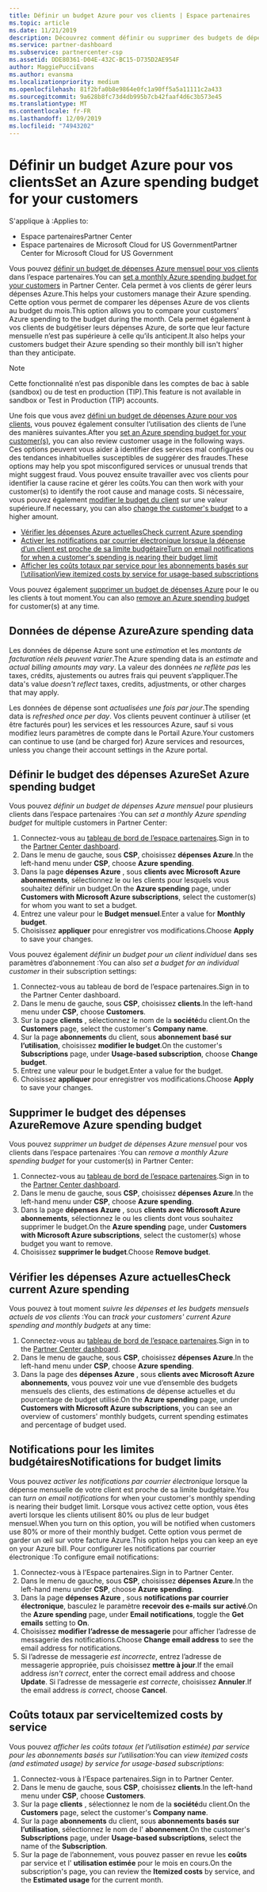 ```yaml
---
title: Définir un budget Azure pour vos clients | Espace partenaires
ms.topic: article
ms.date: 11/21/2019
description: Découvrez comment définir ou supprimer des budgets de dépenses Azure mensuels pour vos clients, ainsi que pour afficher les données de dépense Azure et définir des notifications relatives au budget.
ms.service: partner-dashboard
ms.subservice: partnercenter-csp
ms.assetid: DDE80361-D04E-432C-BC15-D735D2AE954F
author: MaggiePucciEvans
ms.author: evansma
ms.localizationpriority: medium
ms.openlocfilehash: 81f2bfa0b8e9864e0fc1a90ff5a5a11111c2a433
ms.sourcegitcommit: 9a628b8fc73d4db995b7cb42faaf4d6c3b573e45
ms.translationtype: MT
ms.contentlocale: fr-FR
ms.lasthandoff: 12/09/2019
ms.locfileid: "74943202"
---
```

# <a name="set-an-azure-spending-budget-for-your-customers"></a><span data-ttu-id="9ba78-103">Définir un budget Azure pour vos clients</span><span class="sxs-lookup"><span data-stu-id="9ba78-103">Set an Azure spending budget for your customers</span></span>

<span data-ttu-id="9ba78-104">S'applique à :</span><span class="sxs-lookup"><span data-stu-id="9ba78-104">Applies to:</span></span>

- <span data-ttu-id="9ba78-105">Espace partenaires</span><span class="sxs-lookup"><span data-stu-id="9ba78-105">Partner Center</span></span>
- <span data-ttu-id="9ba78-106">Espace partenaires de Microsoft Cloud for US Government</span><span class="sxs-lookup"><span data-stu-id="9ba78-106">Partner Center for Microsoft Cloud for US Government</span></span>

<span data-ttu-id="9ba78-107">Vous pouvez [définir un budget de dépenses Azure mensuel pour vos clients](#set-azure-spending-budget) dans l’espace partenaires.</span><span class="sxs-lookup"><span data-stu-id="9ba78-107">You can [set a monthly Azure spending budget for your customers](#set-azure-spending-budget) in Partner Center.</span></span> <span data-ttu-id="9ba78-108">Cela permet à vos clients de gérer leurs dépenses Azure.</span><span class="sxs-lookup"><span data-stu-id="9ba78-108">This helps your customers manage their Azure spending.</span></span> <span data-ttu-id="9ba78-109">Cette option vous permet de comparer les dépenses Azure de vos clients au budget du mois.</span><span class="sxs-lookup"><span data-stu-id="9ba78-109">This option allows you to compare your customers' Azure spending to the budget during the month.</span></span> <span data-ttu-id="9ba78-110">Cela permet également à vos clients de budgétiser leurs dépenses Azure, de sorte que leur facture mensuelle n’est pas supérieure à celle qu’ils anticipent.</span><span class="sxs-lookup"><span data-stu-id="9ba78-110">It also helps your customers budget their Azure spending so their monthly bill isn't higher than they anticipate.</span></span>


> [!NOTE]  
> <span data-ttu-id="9ba78-111">Cette fonctionnalité n’est pas disponible dans les comptes de bac à sable (sandbox) ou de test en production (TIP).</span><span class="sxs-lookup"><span data-stu-id="9ba78-111">This feature is not available in sandbox or Test in Production (TIP) accounts.</span></span>

<span data-ttu-id="9ba78-112">Une fois que vous avez [défini un budget de dépenses Azure pour vos clients](#set-azure-spending-budget), vous pouvez également consulter l’utilisation des clients de l’une des manières suivantes.</span><span class="sxs-lookup"><span data-stu-id="9ba78-112">After you [set an Azure spending budget for your customer(s)](#set-azure-spending-budget), you can also review customer usage in the following ways.</span></span> <span data-ttu-id="9ba78-113">Ces options peuvent vous aider à identifier des services mal configurés ou des tendances inhabituelles susceptibles de suggérer des fraudes.</span><span class="sxs-lookup"><span data-stu-id="9ba78-113">These options may help you spot misconfigured services or unusual trends that might suggest fraud.</span></span> <span data-ttu-id="9ba78-114">Vous pouvez ensuite travailler avec vos clients pour identifier la cause racine et gérer les coûts.</span><span class="sxs-lookup"><span data-stu-id="9ba78-114">You can then work with your customer(s) to identify the root cause and manage costs.</span></span> <span data-ttu-id="9ba78-115">Si nécessaire, vous pouvez également [modifier le budget du client](#set-azure-spending-budget) sur une valeur supérieure.</span><span class="sxs-lookup"><span data-stu-id="9ba78-115">If necessary, you can also [change the customer's budget](#set-azure-spending-budget) to a higher amount.</span></span>

- [<span data-ttu-id="9ba78-116">Vérifier les dépenses Azure actuelles</span><span class="sxs-lookup"><span data-stu-id="9ba78-116">Check current Azure spending</span></span>](#check-current-azure-spending)
- [<span data-ttu-id="9ba78-117">Activer les notifications par courrier électronique lorsque la dépense d’un client est proche de sa limite budgétaire</span><span class="sxs-lookup"><span data-stu-id="9ba78-117">Turn on email notifications for when a customer's spending is nearing their budget limit</span></span>](#notifications-for-budget-limits)
- [<span data-ttu-id="9ba78-118">Afficher les coûts totaux par service pour les abonnements basés sur l’utilisation</span><span class="sxs-lookup"><span data-stu-id="9ba78-118">View itemized costs by service for usage-based subscriptions</span></span>](#itemized-costs-by-service)

<span data-ttu-id="9ba78-119">Vous pouvez également [supprimer un budget de dépenses Azure](#remove-azure-spending-budget) pour le ou les clients à tout moment.</span><span class="sxs-lookup"><span data-stu-id="9ba78-119">You can also [remove an Azure spending budget](#remove-azure-spending-budget) for customer(s) at any time.</span></span>

## <a name="azure-spending-data"></a><span data-ttu-id="9ba78-120">Données de dépense Azure</span><span class="sxs-lookup"><span data-stu-id="9ba78-120">Azure spending data</span></span>

<span data-ttu-id="9ba78-121">Les données de dépense Azure sont une *estimation* et les *montants de facturation réels peuvent varier*.</span><span class="sxs-lookup"><span data-stu-id="9ba78-121">The Azure spending data is an *estimate* and *actual billing amounts may vary*.</span></span> <span data-ttu-id="9ba78-122">La valeur des données *ne reflète pas* les taxes, crédits, ajustements ou autres frais qui peuvent s’appliquer.</span><span class="sxs-lookup"><span data-stu-id="9ba78-122">The data's value *doesn't reflect* taxes, credits, adjustments, or other charges that may apply.</span></span>

<span data-ttu-id="9ba78-123">Les données de dépense sont *actualisées une fois par jour*.</span><span class="sxs-lookup"><span data-stu-id="9ba78-123">The spending data is *refreshed once per day*.</span></span> <span data-ttu-id="9ba78-124">Vos clients peuvent continuer à utiliser (et être facturés pour) les services et les ressources Azure, sauf si vous modifiez leurs paramètres de compte dans le Portail Azure.</span><span class="sxs-lookup"><span data-stu-id="9ba78-124">Your customers can continue to use (and be charged for) Azure services and resources, unless you change their account settings in the Azure portal.</span></span>

## <a name="set-azure-spending-budget"></a><span data-ttu-id="9ba78-125">Définir le budget des dépenses Azure</span><span class="sxs-lookup"><span data-stu-id="9ba78-125">Set Azure spending budget</span></span>

<span data-ttu-id="9ba78-126">Vous pouvez *définir un budget de dépenses Azure mensuel* pour plusieurs clients dans l’espace partenaires :</span><span class="sxs-lookup"><span data-stu-id="9ba78-126">You can *set a monthly Azure spending budget* for multiple customers in Partner Center:</span></span>

1. <span data-ttu-id="9ba78-127">Connectez-vous au [tableau de bord de l’espace partenaires](https://partner.microsoft.com/dashboard/).</span><span class="sxs-lookup"><span data-stu-id="9ba78-127">Sign in to the [Partner Center dashboard](https://partner.microsoft.com/dashboard/).</span></span>
2. <span data-ttu-id="9ba78-128">Dans le menu de gauche, sous **CSP**, choisissez **dépenses Azure**.</span><span class="sxs-lookup"><span data-stu-id="9ba78-128">In the left-hand menu under **CSP**, choose **Azure spending**.</span></span>
3. <span data-ttu-id="9ba78-129">Dans la page **dépenses Azure** , sous **clients avec Microsoft Azure abonnements**, sélectionnez le ou les clients pour lesquels vous souhaitez définir un budget.</span><span class="sxs-lookup"><span data-stu-id="9ba78-129">On the **Azure spending** page, under **Customers with Microsoft Azure subscriptions**, select the customer(s) for whom you want to set a budget.</span></span>
4. <span data-ttu-id="9ba78-130">Entrez une valeur pour le **Budget mensuel**.</span><span class="sxs-lookup"><span data-stu-id="9ba78-130">Enter a value for **Monthly budget**.</span></span>
5. <span data-ttu-id="9ba78-131">Choisissez **appliquer** pour enregistrer vos modifications.</span><span class="sxs-lookup"><span data-stu-id="9ba78-131">Choose **Apply** to save your changes.</span></span>

<span data-ttu-id="9ba78-132">Vous pouvez également *définir un budget pour un client individuel* dans ses paramètres d’abonnement :</span><span class="sxs-lookup"><span data-stu-id="9ba78-132">You can also *set a budget for an individual customer* in their subscription settings:</span></span>

1. <span data-ttu-id="9ba78-133">Connectez-vous au tableau de bord de l’espace partenaires.</span><span class="sxs-lookup"><span data-stu-id="9ba78-133">Sign in to the Partner Center dashboard.</span></span>
2. <span data-ttu-id="9ba78-134">Dans le menu de gauche, sous **CSP**, choisissez **clients**.</span><span class="sxs-lookup"><span data-stu-id="9ba78-134">In the left-hand menu under **CSP**, choose **Customers**.</span></span>
3. <span data-ttu-id="9ba78-135">Sur la page **clients** , sélectionnez le nom de la **société**du client.</span><span class="sxs-lookup"><span data-stu-id="9ba78-135">On the **Customers** page, select the customer's **Company name**.</span></span>
4. <span data-ttu-id="9ba78-136">Sur la page **abonnements** du client, sous **abonnement basé sur l’utilisation**, choisissez **modifier le budget**.</span><span class="sxs-lookup"><span data-stu-id="9ba78-136">On the customer's **Subscriptions** page, under **Usage-based subscription**, choose **Change budget**.</span></span>
5. <span data-ttu-id="9ba78-137">Entrez une valeur pour le budget.</span><span class="sxs-lookup"><span data-stu-id="9ba78-137">Enter a value for the budget.</span></span>
6. <span data-ttu-id="9ba78-138">Choisissez **appliquer** pour enregistrer vos modifications.</span><span class="sxs-lookup"><span data-stu-id="9ba78-138">Choose **Apply** to save your changes.</span></span>

## <a name="remove-azure-spending-budget"></a><span data-ttu-id="9ba78-139">Supprimer le budget des dépenses Azure</span><span class="sxs-lookup"><span data-stu-id="9ba78-139">Remove Azure spending budget</span></span>

<span data-ttu-id="9ba78-140">Vous pouvez *supprimer un budget de dépenses Azure mensuel* pour vos clients dans l’espace partenaires :</span><span class="sxs-lookup"><span data-stu-id="9ba78-140">You can *remove a monthly Azure spending budget* for your customer(s) in Partner Center:</span></span>

1. <span data-ttu-id="9ba78-141">Connectez-vous au [tableau de bord de l’espace partenaires](https://partner.microsoft.com/dashboard/).</span><span class="sxs-lookup"><span data-stu-id="9ba78-141">Sign in to the [Partner Center dashboard](https://partner.microsoft.com/dashboard/).</span></span>
2. <span data-ttu-id="9ba78-142">Dans le menu de gauche, sous **CSP**, choisissez **dépenses Azure**.</span><span class="sxs-lookup"><span data-stu-id="9ba78-142">In the left-hand menu under **CSP**, choose **Azure spending**.</span></span>
3. <span data-ttu-id="9ba78-143">Dans la page **dépenses Azure** , sous **clients avec Microsoft Azure abonnements**, sélectionnez le ou les clients dont vous souhaitez supprimer le budget.</span><span class="sxs-lookup"><span data-stu-id="9ba78-143">On the **Azure spending** page, under **Customers with Microsoft Azure subscriptions**, select the customer(s) whose budget you want to remove.</span></span>
4. <span data-ttu-id="9ba78-144">Choisissez **supprimer le budget**.</span><span class="sxs-lookup"><span data-stu-id="9ba78-144">Choose **Remove budget**.</span></span>

## <a name="check-current-azure-spending"></a><span data-ttu-id="9ba78-145">Vérifier les dépenses Azure actuelles</span><span class="sxs-lookup"><span data-stu-id="9ba78-145">Check current Azure spending</span></span>

<span data-ttu-id="9ba78-146">Vous pouvez à tout moment *suivre les dépenses et les budgets mensuels actuels de vos clients* :</span><span class="sxs-lookup"><span data-stu-id="9ba78-146">You can *track your customers' current Azure spending and monthly budgets* at any time:</span></span>

1. <span data-ttu-id="9ba78-147">Connectez-vous au [tableau de bord de l’espace partenaires](https://partner.microsoft.com/dashboard/).</span><span class="sxs-lookup"><span data-stu-id="9ba78-147">Sign in to the [Partner Center dashboard](https://partner.microsoft.com/dashboard/).</span></span>
2. <span data-ttu-id="9ba78-148">Dans le menu de gauche, sous **CSP**, choisissez **dépenses Azure**.</span><span class="sxs-lookup"><span data-stu-id="9ba78-148">In the left-hand menu under **CSP**, choose **Azure spending**.</span></span>
3. <span data-ttu-id="9ba78-149">Dans la page des **dépenses Azure** , sous **clients avec Microsoft Azure abonnements**, vous pouvez voir une vue d’ensemble des budgets mensuels des clients, des estimations de dépense actuelles et du pourcentage de budget utilisé.</span><span class="sxs-lookup"><span data-stu-id="9ba78-149">On the **Azure spending** page, under **Customers with Microsoft Azure subscriptions**, you can see an overview of customers' monthly budgets, current spending estimates and percentage of budget used.</span></span>

## <a name="notifications-for-budget-limits"></a><span data-ttu-id="9ba78-150">Notifications pour les limites budgétaires</span><span class="sxs-lookup"><span data-stu-id="9ba78-150">Notifications for budget limits</span></span>

<span data-ttu-id="9ba78-151">Vous pouvez *activer les notifications par courrier électronique* lorsque la dépense mensuelle de votre client est proche de sa limite budgétaire.</span><span class="sxs-lookup"><span data-stu-id="9ba78-151">You can *turn on email notifications* for when your customer's monthly spending is nearing their budget limit.</span></span> <span data-ttu-id="9ba78-152">Lorsque vous activez cette option, vous êtes averti lorsque les clients utilisent 80% ou plus de leur budget mensuel.</span><span class="sxs-lookup"><span data-stu-id="9ba78-152">When you turn on this option, you will be notified when customers use 80% or more of their monthly budget.</span></span> <span data-ttu-id="9ba78-153">Cette option vous permet de garder un œil sur votre facture Azure.</span><span class="sxs-lookup"><span data-stu-id="9ba78-153">This option helps you can keep an eye on your Azure bill.</span></span> <span data-ttu-id="9ba78-154">Pour configurer les notifications par courrier électronique :</span><span class="sxs-lookup"><span data-stu-id="9ba78-154">To configure email notifications:</span></span>

1. <span data-ttu-id="9ba78-155">Connectez-vous à l’Espace partenaires.</span><span class="sxs-lookup"><span data-stu-id="9ba78-155">Sign in to Partner Center.</span></span>
2. <span data-ttu-id="9ba78-156">Dans le menu de gauche, sous **CSP**, choisissez **dépenses Azure**.</span><span class="sxs-lookup"><span data-stu-id="9ba78-156">In the left-hand menu under **CSP**, choose **Azure spending**.</span></span>
3. <span data-ttu-id="9ba78-157">Dans la page **dépenses Azure** , sous **notifications par courrier électronique**, basculez le paramètre **recevoir des e-mails** **sur activé**.</span><span class="sxs-lookup"><span data-stu-id="9ba78-157">On the **Azure spending** page, under **Email notifications**, toggle the **Get emails** setting to **On**.</span></span>
4. <span data-ttu-id="9ba78-158">Choisissez **modifier l’adresse de messagerie** pour afficher l’adresse de messagerie des notifications.</span><span class="sxs-lookup"><span data-stu-id="9ba78-158">Choose **Change email address** to see the email address for notifications.</span></span>
5. <span data-ttu-id="9ba78-159">Si l’adresse de messagerie *est incorrecte*, entrez l’adresse de messagerie appropriée, puis choisissez **mettre à jour**.</span><span class="sxs-lookup"><span data-stu-id="9ba78-159">If the email address *isn't correct*, enter the correct email address and choose **Update**.</span></span> <span data-ttu-id="9ba78-160">Si l’adresse de messagerie *est correcte*, choisissez **Annuler**.</span><span class="sxs-lookup"><span data-stu-id="9ba78-160">If the email address *is correct*, choose **Cancel**.</span></span>

## <a name="itemized-costs-by-service"></a><span data-ttu-id="9ba78-161">Coûts totaux par service</span><span class="sxs-lookup"><span data-stu-id="9ba78-161">Itemized costs by service</span></span>

<span data-ttu-id="9ba78-162">Vous pouvez *afficher les coûts totaux (et l’utilisation estimée) par service pour les abonnements basés sur l’utilisation*:</span><span class="sxs-lookup"><span data-stu-id="9ba78-162">You can *view itemized costs (and estimated usage) by service for usage-based subscriptions*:</span></span>

1. <span data-ttu-id="9ba78-163">Connectez-vous à l’Espace partenaires.</span><span class="sxs-lookup"><span data-stu-id="9ba78-163">Sign in to Partner Center.</span></span>
2. <span data-ttu-id="9ba78-164">Dans le menu de gauche, sous **CSP**, choisissez **clients**.</span><span class="sxs-lookup"><span data-stu-id="9ba78-164">In the left-hand menu under **CSP**, choose **Customers**.</span></span>
3. <span data-ttu-id="9ba78-165">Sur la page **clients** , sélectionnez le nom de la **société**du client.</span><span class="sxs-lookup"><span data-stu-id="9ba78-165">On the **Customers** page, select the customer's **Company name**.</span></span>
4. <span data-ttu-id="9ba78-166">Sur la page **abonnements** du client, sous **abonnements basés sur l’utilisation**, sélectionnez le nom de l' **abonnement**.</span><span class="sxs-lookup"><span data-stu-id="9ba78-166">On the customer's **Subscriptions** page, under **Usage-based subscriptions**, select the name of the **Subscription**.</span></span>
5. <span data-ttu-id="9ba78-167">Sur la page de l’abonnement, vous pouvez passer en revue les **coûts** par service et l' **utilisation estimée** pour le mois en cours.</span><span class="sxs-lookup"><span data-stu-id="9ba78-167">On the subscription's page, you can review the **Itemized costs** by service, and the **Estimated usage** for the current month.</span></span>
